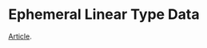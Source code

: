 # Ephemeral Linear Type Data

[Article](https://dev.to/kakkun61/ephemeral-purely-functional-data-structure-and-linear-type-489j).
